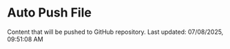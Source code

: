 # Auto Push File

Content that will be pushed to GitHub repository.
Last updated: 07/08/2025, 09:51:08 AM